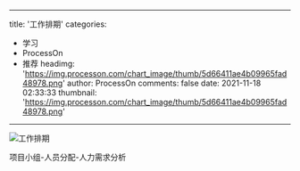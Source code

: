 
---
title: '工作排期'
categories: 
 - 学习
 - ProcessOn
 - 推荐
headimg: 'https://img.processon.com/chart_image/thumb/5d66411ae4b09965fad48978.png'
author: ProcessOn
comments: false
date: 2021-11-18 02:33:33
thumbnail: 'https://img.processon.com/chart_image/thumb/5d66411ae4b09965fad48978.png'
---

<div>   
<img class="thumb" alt="工作排期" src="https://img.processon.com/chart_image/thumb/5d66411ae4b09965fad48978.png" referrerpolicy="no-referrer">
<p>项目小组-人员分配-人力需求分析</p>  
</div>
            